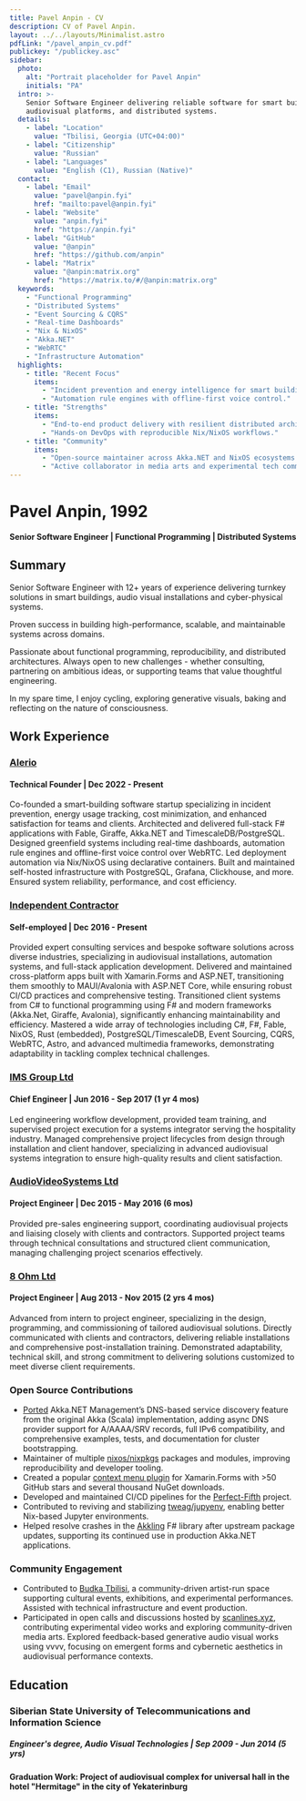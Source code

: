 ```yaml
---
title: Pavel Anpin - CV
description: CV of Pavel Anpin.
layout: ../../layouts/Minimalist.astro
pdfLink: "/pavel_anpin_cv.pdf"
publickey: "/publickey.asc"
sidebar:
  photo:
    alt: "Portrait placeholder for Pavel Anpin"
    initials: "PA"
  intro: >-
    Senior Software Engineer delivering reliable software for smart buildings,
    audiovisual platforms, and distributed systems.
  details:
    - label: "Location"
      value: "Tbilisi, Georgia (UTC+04:00)"
    - label: "Citizenship"
      value: "Russian"
    - label: "Languages"
      value: "English (C1), Russian (Native)"
  contact:
    - label: "Email"
      value: "pavel@anpin.fyi"
      href: "mailto:pavel@anpin.fyi"
    - label: "Website"
      value: "anpin.fyi"
      href: "https://anpin.fyi"
    - label: "GitHub"
      value: "@anpin"
      href: "https://github.com/anpin"
    - label: "Matrix"
      value: "@anpin:matrix.org"
      href: "https://matrix.to/#/@anpin:matrix.org"
  keywords:
    - "Functional Programming"
    - "Distributed Systems"
    - "Event Sourcing & CQRS"
    - "Real-time Dashboards"
    - "Nix & NixOS"
    - "Akka.NET"
    - "WebRTC"
    - "Infrastructure Automation"
  highlights:
    - title: "Recent Focus"
      items:
        - "Incident prevention and energy intelligence for smart buildings."
        - "Automation rule engines with offline-first voice control."
    - title: "Strengths"
      items:
        - "End-to-end product delivery with resilient distributed architectures."
        - "Hands-on DevOps with reproducible Nix/NixOS workflows."
    - title: "Community"
      items:
        - "Open-source maintainer across Akka.NET and NixOS ecosystems."
        - "Active collaborator in media arts and experimental tech communities."
---
```


# Pavel Anpin, 1992

**Senior Software Engineer | Functional Programming | Distributed Systems**


## Summary


Senior Software Engineer with 12+ years of experience delivering turnkey solutions in smart buildings, audio visual installations and cyber-physical systems.

Proven success in building high-performance, scalable, and maintainable systems across domains.

Passionate about functional programming, reproducibility, and distributed architectures. Always open to new challenges - whether consulting, partnering on ambitious ideas, or supporting teams that value thoughtful engineering.

In my spare time, I enjoy cycling, exploring generative visuals, baking and reflecting on the nature of consciousness.

## Work Experience

### [Alerio](https://alerio.net/?ref=anpin.fyi)

#### Technical Founder | Dec 2022 - Present

Co-founded a smart-building software startup specializing in incident prevention, energy usage tracking, cost minimization, and enhanced satisfaction for teams and clients. Architected and delivered full-stack F# applications with Fable, Giraffe, Akka.NET and TimescaleDB/PostgreSQL. Designed greenfield systems including real-time dashboards, automation rule engines and offline-first voice control over WebRTC. Led deployment automation via Nix/NixOS using declarative containers. Built and maintained self-hosted infrastructure with PostgreSQL, Grafana, Clickhouse, and more. Ensured system reliability, performance, and cost efficiency.

### [Independent Contractor](https://anpin.fyi)
#### Self-employed | Dec 2016 - Present

Provided expert consulting services and bespoke software solutions across diverse industries, specializing in audiovisual installations, automation systems, and full-stack application development. Delivered and maintained cross-platform apps built with Xamarin.Forms and ASP.NET, transitioning them smoothly to MAUI/Avalonia with ASP.NET Core, while ensuring robust CI/CD practices and comprehensive testing. Transitioned client systems from C# to functional programming using F# and modern frameworks (Akka.Net, Giraffe, Avalonia), significantly enhancing maintainability and efficiency. Mastered a wide array of technologies including C#, F#, Fable, NixOS, Rust (embedded), PostgreSQL/TimescaleDB, Event Sourcing, CQRS, WebRTC, Astro, and advanced multimedia frameworks, demonstrating adaptability in tackling complex technical challenges.


### [IMS Group Ltd](https://www.facebook.com/imsgroup.pro/) 

#### Chief Engineer | Jun 2016 - Sep 2017 (1 yr 4 mos)

Led engineering workflow development, provided team training, and supervised project execution for a systems integrator serving the hospitality industry. Managed comprehensive project lifecycles from design through installation and client handover, specializing in advanced audiovisual systems integration to ensure high-quality results and client satisfaction.

### [AudioVideoSystems Ltd](https://audioprofi.ru/) 

#### Project Engineer | Dec 2015 - May 2016 (6 mos)

Provided pre-sales engineering support, coordinating audiovisual projects and liaising closely with clients and contractors. Supported project teams through technical consultations and structured client communication, managing challenging project scenarios effectively.

### [8 Ohm Ltd](https://8ohm.ru/) 

#### Project Engineer | Aug 2013 - Nov 2015 (2 yrs 4 mos)

Advanced from intern to project engineer, specializing in the design, programming, and commissioning of tailored audiovisual solutions. Directly communicated with clients and contractors, delivering reliable installations and comprehensive post-installation training. Demonstrated adaptability, technical skill, and strong commitment to delivering solutions customized to meet diverse client requirements.

### Open Source Contributions
- [Ported](https://github.com/akkadotnet/Akka.Management/pull/3365) Akka.NET Management’s DNS-based service discovery feature from the original Akka (Scala) implementation, adding async DNS provider support for A/AAAA/SRV records, full IPv6 compatibility, and comprehensive examples, tests, and documentation for cluster bootstrapping.
- Maintainer of multiple [nixos/nixpkgs](https://github.com/NixOS/nixpkgs/pulls?q=author%3Aanpin) packages and modules, improving reproducibility and developer tooling.
- Created a popular [context menu plugin](https://github.com/anpin/ContextMenuContainer) for Xamarin.Forms with >50 GitHub stars and several thousand NuGet downloads.
- Developed and maintained CI/CD pipelines for the [Perfect-Fifth](https://github.com/mark-gerarts/perfect-fifth) project.
- Contributed to reviving and stabilizing [tweag/jupyenv](https://github.com/tweag/jupyenv), enabling better Nix-based Jupyter environments.
- Helped resolve crashes in the [Akkling](https://github.com/Horusiath/Akkling) F# library after upstream package updates, supporting its continued use in production Akka.NET applications.

### Community Engagement
- Contributed to [Budka Tbilisi](https://www.instagram.com/budkatbilisi/), a community-driven artist-run space supporting cultural events, exhibitions, and experimental performances. Assisted with technical infrastructure and event production.
- Participated in open calls and discussions hosted by [scanlines.xyz](http://scanlines.xyz), contributing experimental video works and exploring community-driven media arts. Explored feedback-based generative audio visual works using vvvv, focusing on emergent forms and cybernetic aesthetics in audiovisual performance contexts.

## Education

### Siberian State University of Telecommunications and Information Science

##### Engineer's degree, Audio Visual Technologies | Sep 2009 - Jun 2014 (5 yrs)

#### Graduation Work: Project of audiovisual complex for universal hall in the hotel "Hermitage" in the city of Yekaterinburg
